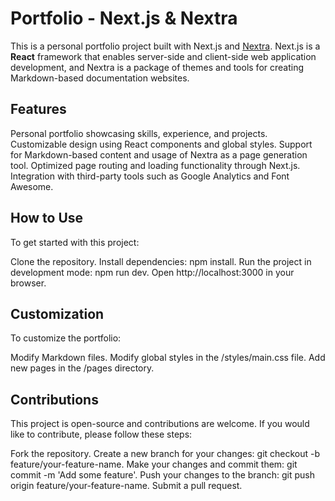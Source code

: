 # Portfolio - Next.js & Nextra
This is a personal portfolio project built with Next.js and [Nextra](https://nextra.vercel.app/). Next.js is a **React** framework that enables server-side and client-side web application development, and Nextra is a package of themes and tools for creating Markdown-based documentation websites.

## Features
Personal portfolio showcasing skills, experience, and projects.
Customizable design using React components and global styles.
Support for Markdown-based content and usage of Nextra as a page generation tool.
Optimized page routing and loading functionality through Next.js.
Integration with third-party tools such as Google Analytics and Font Awesome.

## How to Use
To get started with this project:

Clone the repository.
Install dependencies: npm install.
Run the project in development mode: npm run dev.
Open http://localhost:3000 in your browser.

## Customization
To customize the portfolio:

Modify Markdown files.
Modify global styles in the /styles/main.css file.
Add new pages in the /pages directory.

## Contributions
This project is open-source and contributions are welcome. If you would like to contribute, please follow these steps:

Fork the repository.
Create a new branch for your changes: git checkout -b feature/your-feature-name.
Make your changes and commit them: git commit -m 'Add some feature'.
Push your changes to the branch: git push origin feature/your-feature-name.
Submit a pull request.
